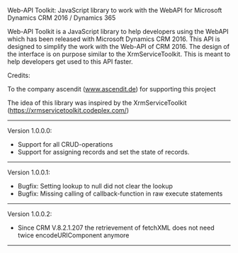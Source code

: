  Web-API Toolkit: JavaScript library to work with the WebAPI for Microsoft Dynamics CRM 2016 / Dynamics 365

Web-API Toolkit is a JavaScript library to help developers using the WebAPI which has been released with
Microsoft Dynamics CRM 2016. This API is designed to simplify the work with the Web-API of CRM 2016. 
The design of the interface is on purpose similar to the XrmServiceToolkit. This is meant to help developers 
get used to this API faster.

Credits:

To the company ascendit (www.ascendit.de) for supporting this project

The idea of this library was inspired by the XrmServiceToolkit (https://xrmservicetoolkit.codeplex.com/)

*****************************************************************************************************************
Version 1.0.0.0: 
 - Support for all CRUD-operations
 - Support for assigning records and set the state of records.
*****************************************************************************************************************
Version 1.0.0.1: 
 - Bugfix: Setting lookup to null did not clear the lookup
 - Bugfix: Missing calling of callback-function in raw execute statements
*****************************************************************************************************************
Version 1.0.0.2: 
 - Since CRM V.8.2.1.207 the retrievement of fetchXML does not need twice encodeURIComponent anymore
*****************************************************************************************************************
